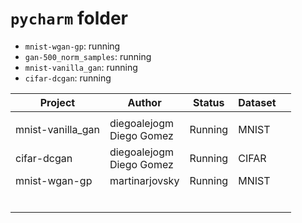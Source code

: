 # `pycharm` folder



* `mnist-wgan-gp`: running
* `gan-500_norm_samples`: running
* `mnist-vanilla_gan`: running
* `cifar-dcgan`: running





| Project           | Author                        | Status  | Dataset |      |
| ----------------- | ----------------------------- | ------- | ------- | ---- |
|                   |                               |         |         |      |
| mnist-vanilla_gan | diegoalejogm<br />Diego Gomez | Running | MNIST   |      |
| cifar-dcgan       | diegoalejogm<br />Diego Gomez | Running | CIFAR   |      |
| mnist-wgan-gp     | martinarjovsky                | Running | MNIST   |      |
|                   |                               |         |         |      |
|                   |                               |         |         |      |
|                   |                               |         |         |      |
|                   |                               |         |         |      |
|                   |                               |         |         |      |
|                   |                               |         |         |      |

